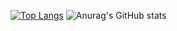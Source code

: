 [![Top Langs](https://github-readme-stats.vercel.app/api/top-langs/?username=tungtranhcmus&layout=compact)](https://github.com/anuraghazra/github-readme-stats)
![Anurag's GitHub stats](https://github-readme-stats.vercel.app/api?username=tungtranhcmus&hide=contribs,prs)
